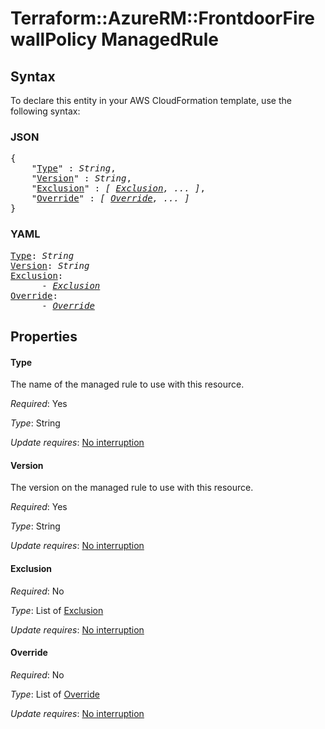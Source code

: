 # Terraform::AzureRM::FrontdoorFirewallPolicy ManagedRule

## Syntax

To declare this entity in your AWS CloudFormation template, use the following syntax:

### JSON

<pre>
{
    "<a href="#type" title="Type">Type</a>" : <i>String</i>,
    "<a href="#version" title="Version">Version</a>" : <i>String</i>,
    "<a href="#exclusion" title="Exclusion">Exclusion</a>" : <i>[ <a href="managedrule-exclusion.md">Exclusion</a>, ... ]</i>,
    "<a href="#override" title="Override">Override</a>" : <i>[ <a href="managedrule-override.md">Override</a>, ... ]</i>
}
</pre>

### YAML

<pre>
<a href="#type" title="Type">Type</a>: <i>String</i>
<a href="#version" title="Version">Version</a>: <i>String</i>
<a href="#exclusion" title="Exclusion">Exclusion</a>: <i>
      - <a href="managedrule-exclusion.md">Exclusion</a></i>
<a href="#override" title="Override">Override</a>: <i>
      - <a href="managedrule-override.md">Override</a></i>
</pre>

## Properties

#### Type

The name of the managed rule to use with this resource.

_Required_: Yes

_Type_: String

_Update requires_: [No interruption](https://docs.aws.amazon.com/AWSCloudFormation/latest/UserGuide/using-cfn-updating-stacks-update-behaviors.html#update-no-interrupt)

#### Version

The version on the managed rule to use with this resource.

_Required_: Yes

_Type_: String

_Update requires_: [No interruption](https://docs.aws.amazon.com/AWSCloudFormation/latest/UserGuide/using-cfn-updating-stacks-update-behaviors.html#update-no-interrupt)

#### Exclusion

_Required_: No

_Type_: List of <a href="managedrule-exclusion.md">Exclusion</a>

_Update requires_: [No interruption](https://docs.aws.amazon.com/AWSCloudFormation/latest/UserGuide/using-cfn-updating-stacks-update-behaviors.html#update-no-interrupt)

#### Override

_Required_: No

_Type_: List of <a href="managedrule-override.md">Override</a>

_Update requires_: [No interruption](https://docs.aws.amazon.com/AWSCloudFormation/latest/UserGuide/using-cfn-updating-stacks-update-behaviors.html#update-no-interrupt)


